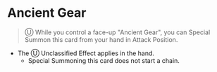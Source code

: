 # Ancient Gear

> Ⓤ While you control a face-up "Ancient Gear", you can Special Summon this card from your hand in Attack Position.

*   The Ⓤ Unclassified Effect applies in the hand.
    *   Special Summoning this card does not start a chain.
